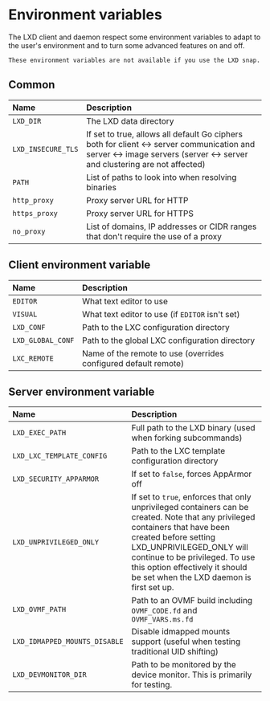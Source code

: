 # Environment variables

The LXD client and daemon respect some environment variables to adapt to
the user's environment and to turn some advanced features on and off.

```{note}
These environment variables are not available if you use the LXD snap.
```

## Common

Name                            | Description
:---                            | :----
`LXD_DIR`                       | The LXD data directory
`LXD_INSECURE_TLS`              | If set to true, allows all default Go ciphers both for client <-> server communication and server <-> image servers (server <-> server and clustering are not affected)
`PATH`                          | List of paths to look into when resolving binaries
`http_proxy`                    | Proxy server URL for HTTP
`https_proxy`                   | Proxy server URL for HTTPS
`no_proxy`                      | List of domains, IP addresses or CIDR ranges that don't require the use of a proxy

## Client environment variable

Name                            | Description
:---                            | :----
`EDITOR`                        | What text editor to use
`VISUAL`                        | What text editor to use (if `EDITOR` isn't set)
`LXD_CONF`                      | Path to the LXC configuration directory
`LXD_GLOBAL_CONF`               | Path to the global LXC configuration directory
`LXC_REMOTE`                    | Name of the remote to use (overrides configured default remote)

## Server environment variable

Name                            | Description
:---                            | :----
`LXD_EXEC_PATH`                 | Full path to the LXD binary (used when forking subcommands)
`LXD_LXC_TEMPLATE_CONFIG`       | Path to the LXC template configuration directory
`LXD_SECURITY_APPARMOR`         | If set to `false`, forces AppArmor off
`LXD_UNPRIVILEGED_ONLY`         | If set to `true`, enforces that only unprivileged containers can be created. Note that any privileged containers that have been created before setting LXD_UNPRIVILEGED_ONLY will continue to be privileged. To use this option effectively it should be set when the LXD daemon is first set up.
`LXD_OVMF_PATH`                 | Path to an OVMF build including `OVMF_CODE.fd` and `OVMF_VARS.ms.fd`
`LXD_IDMAPPED_MOUNTS_DISABLE`   | Disable idmapped mounts support (useful when testing traditional UID shifting)
`LXD_DEVMONITOR_DIR`            | Path to be monitored by the device monitor. This is primarily for testing.
